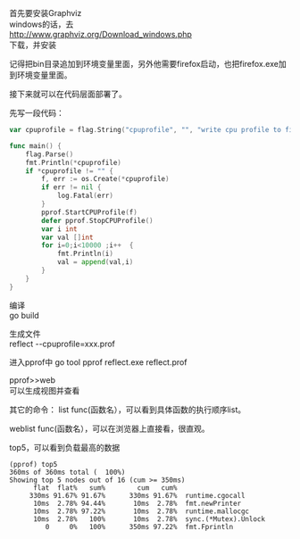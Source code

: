 首先要安装Graphviz  
windows的话，去  
http://www.graphviz.org/Download_windows.php  
下载，并安装  

记得把bin目录追加到环境变量里面，另外他需要firefox启动，也把firefox.exe加到环境变量里面。  

接下来就可以在代码层面部署了。  

先写一段代码：

```go
var cpuprofile = flag.String("cpuprofile", "", "write cpu profile to file")

func main() {
	flag.Parse()
	fmt.Println(*cpuprofile)
	if *cpuprofile != "" {
		f, err := os.Create(*cpuprofile)
		if err != nil {
			log.Fatal(err)
		}
		pprof.StartCPUProfile(f)
		defer pprof.StopCPUProfile()
		var i int
		var val []int
		for i=0;i<10000 ;i++  {
			fmt.Println(i)
			val = append(val,i)
		}
	}
}
```
编译  
go build  

生成文件    
reflect --cpuprofile=xxx.prof  

进入pprof中
go tool pprof reflect.exe reflect.prof

pprof>>web  
可以生成视图并查看  

其它的命令：
list func(函数名），可以看到具体函数的执行顺序list。

weblist func(函数名），可以在浏览器上直接看，很直观。 

top5，可以看到负载最高的数据  
```
(pprof) top5
360ms of 360ms total (  100%)
Showing top 5 nodes out of 16 (cum >= 350ms)
      flat  flat%   sum%        cum   cum%
     330ms 91.67% 91.67%      330ms 91.67%  runtime.cgocall
      10ms  2.78% 94.44%       10ms  2.78%  fmt.newPrinter
      10ms  2.78% 97.22%       10ms  2.78%  runtime.mallocgc
      10ms  2.78%   100%       10ms  2.78%  sync.(*Mutex).Unlock
         0     0%   100%      350ms 97.22%  fmt.Fprintln
```
